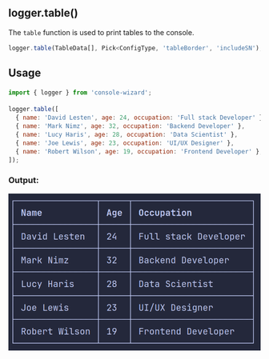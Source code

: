 ## logger.table()

The `table` function is used to print tables to the console.

```js
logger.table(TableData[], Pick<ConfigType, 'tableBorder', 'includeSN');
```

## Usage

```js
import { logger } from 'console-wizard';

logger.table([
  { name: 'David Lesten', age: 24, occupation: 'Full stack Developer' },
  { name: 'Mark Nimz', age: 32, occupation: 'Backend Developer' },
  { name: 'Lucy Haris', age: 28, occupation: 'Data Scientist' },
  { name: 'Joe Lewis', age: 23, occupation: 'UI/UX Designer' },
  { name: 'Robert Wilson', age: 19, occupation: 'Frontend Developer' },
]);
```

### Output:

![table output](../../img/table.png)
